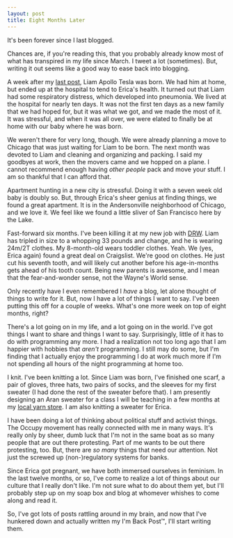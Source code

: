```yaml
---
layout: post
title: Eight Months Later
---
```


It's been forever since I last blogged.

Chances are, if you're reading this, that you probably already know
most of what has transpired in my life since March. I tweet a lot
(sometimes). But, writing it out seems like a good way to ease back
into blogging.

A week after my [last post][1], Liam Apollo Tesla was born. We had him
at home, but ended up at the hospital to tend to Erica's health. It
turned out that Liam had some respiratory distress, which developed
into pneumonia. We lived at the hospital for nearly ten days. It was
not the first ten days as a new family that we had hoped for, but it
was what we got, and we made the most of it. It was stressful, and
when it was all over, we were elated to finally be at home with our
baby where he was born.

We weren't there for very long, though. We were already planning a
move to Chicago that was just waiting for Liam to be born. The next
month was devoted to Liam and cleaning and organizing and packing. I
said my goodbyes at work, then the movers came and we hopped on a
plane. I cannot recommend enough having *other people* pack and move
your stuff. I am so thankful that I can afford that.

Apartment hunting in a new city is stressful. Doing it with a seven
week old baby is doubly so. But, through Erica's sheer genius at
finding things, we found a great apartment. It is in the Andersonville
neighborhood of Chicago, and we love it. We feel like we found a
little sliver of San Francisco here by the Lake.

Fast-forward six months. I've been killing it at my new job with
[DRW][2]. Liam has tripled in size to a whopping 33 pounds and change,
and he is wearing 24m/2T clothes. My 8-month-old wears toddler
clothes. Yeah. We (yes, Erica again) found a great deal on
Craigslist. We're good on clothes. He just cut his seventh tooth, and
will likely cut another before his age-in-months gets ahead of his
tooth count. Being new parents is awesome, and I mean that the
fear-and-wonder sense, not the Wayne's World sense.

Only recently have I even remembered I *have* a blog, let alone
thought of things to write for it. But, now I have a lot of things I
want to say. I've been putting this off for a couple of weeks. What's
one more week on top of eight months, right?

There's a lot going on in my life, and a lot going on in the
world. I've got things I want to share and things I want to
say. Surprisingly, little of it has to do with programming any more. I
had a realization not too long ago that I am happier with hobbies that
*aren't* programming. I still may do some, but I'm finding that I
actually enjoy the programming I do at work much more if I'm not
spending all hours of the night programming at home too.

I knit. I've been knitting a lot. Since Liam was born, I've finished
one scarf, a pair of gloves, three hats, two pairs of socks, and the
sleeves for my first sweater (I had done the rest of the sweater
before that). I am presently designing an Aran sweater for a class I
will be teaching in a few months at my [local yarn store][3]. I am
also knitting a sweater for Erica.

I have been doing a lot of thinking about political stuff and activist
things. The Occupy movement has really connected with me in many
ways. It's really only by sheer, dumb luck that I'm not in the same
boat as so many people that are out there protesting. Part of me wants
to be out there protesting, too. But, there are *so many* things that
need our attention. Not just the screwed up (non-)regulatory systems
for banks.

Since Erica got pregnant, we have both immersed ourselves in
feminism. In the last twelve months, or so, I've come to realize a lot
of things about our culture that I really don't like. I'm not sure
what to do about them yet, but I'll probably step up on my soap box
and blog at whomever whishes to come along and read it.

So, I've got lots of posts rattling around in my brain, and now that
I've hunkered down and actually written my I'm Back Post&trade;, I'll
start writing them.

[1]: http://blog.alieniloquent.com/2011/03/10/to-my-son.html
[2]: http://drwtrading.com
[3]: http://sifudesignstudio.com
